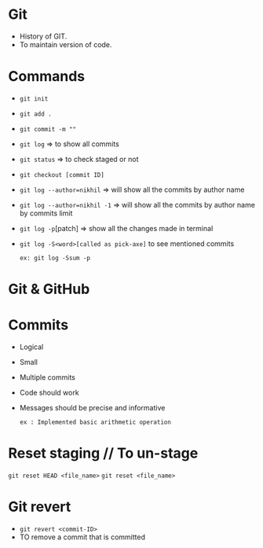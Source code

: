 # Git

- History of GIT.
- To maintain version of code.

# Commands

- `git init`
- `git add .`
- `git commit -m ""`
- `git log` => to show all commits
- `git status` => to check staged or not
- `git checkout [commit ID]`
- `git log --author=nikhil` => will show all the commits by author name
- `git log --author=nikhil -1` => will show all the commits by author name by commits limit
- `git log -p`[patch] => show all the changes made in terminal
- `git log -S<word>[called as pick-axe]` to see <words> mentioned commits

  `ex:
git log -Ssum -p`

# Git & GitHub

# Commits

- Logical
- Small
- Multiple commits
- Code should work
- Messages should be precise and informative

  `ex : Implemented basic arithmetic operation`

# Reset staging // To un-stage

`git reset HEAD <file_name>`
`git reset <file_name>`

# Git revert

- `git revert <commit-ID>`
- TO remove a commit that is committed
